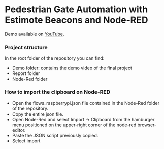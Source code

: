 # Pedestrian Gate Automation with Estimote Beacons and Node-RED

Demo available on [YouTube](https://www.youtube.com/watch?v=VwMny6WjUbc).

### Project structure

In the root folder of the repository you can find:

- Demo folder: contains the demo video of the final project
- Report folder
- Node-Red folder

### How to import the clipboard on Node-RED

- Open the flows_raspberrypi.json file contained in the Node-Red folder of the repository.
- Copy the entire json file.
- Open Node-Red and select Import -> Clipboard from the hamburger menu positioned on the upper-right corner of the node-red     browser-editor.
- Paste the JSON script previously copied.
- Select import
